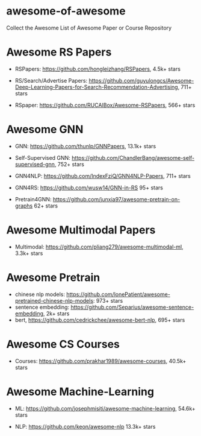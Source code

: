 # awesome-of-awesome
Collect the Awesome List of Awesome Paper or Course Repository 



# Awesome RS Papers

- RSPapers: https://github.com/hongleizhang/RSPapers, 4.5k+ stars

- RS/Search/Advertise Papers: https://github.com/guyulongcs/Awesome-Deep-Learning-Papers-for-Search-Recommendation-Advertising, 711+ stars

- RSpaper: https://github.com/RUCAIBox/Awesome-RSPapers,  566+ stars


# Awesome GNN

- GNN: https://github.com/thunlp/GNNPapers, 13.1k+ stars

- Self-Supervised GNN: https://github.com/ChandlerBang/awesome-self-supervised-gnn, 752+ stars

- GNN4NLP: https://github.com/IndexFziQ/GNN4NLP-Papers, 711+ stars

- GNN4RS: https://github.com/wusw14/GNN-in-RS  95+ stars

- Pretrain4GNN: https://github.com/junxia97/awesome-pretrain-on-graphs 62+ stars


# Awesome Multimodal Papers

- Multimodal: https://github.com/pliang279/awesome-multimodal-ml, 3.3k+ stars


# Awesome Pretrain


- chinese nlp models: https://github.com/lonePatient/awesome-pretrained-chinese-nlp-models: 973+ stars
- sentence embedding: https://github.com/Separius/awesome-sentence-embedding, 2k+ stars
- bert, https://github.com/cedrickchee/awesome-bert-nlp, 695+ stars

# Awesome CS Courses

- Courses: https://github.com/prakhar1989/awesome-courses, 40.5k+ stars


# Awesome Machine-Learning

- ML: https://github.com/josephmisiti/awesome-machine-learning, 54.6k+ stars

- NLP: https://github.com/keon/awesome-nlp 13.3k+ stars


